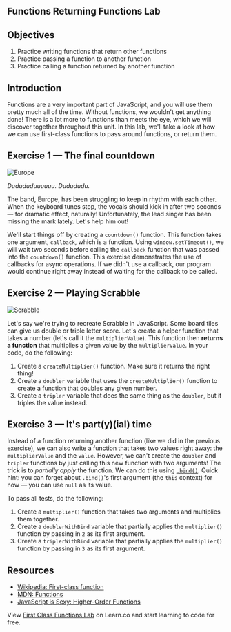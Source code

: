 Functions Returning Functions Lab
---

## Objectives

1. Practice writing functions that return other functions
2. Practice passing a function to another function
3. Practice calling a function returned by another function

## Introduction
Functions are a very important part of JavaScript, and you will use them pretty much all of the time. Without functions,
we wouldn't get anything done! There is a lot more to functions than meets the eye, which we will discover together
throughout this unit. In this lab, we'll take a look at how we can use first-class functions to pass around functions,
or return them.

## Exercise 1 — The final countdown
![Europe](http://www.ifsociety.com/img_upload/artists/1050a.jpg)

*Dudududuuuuuu. Dudududu.*

The band, Europe, has been struggling to keep in rhythm with each other. When the keyboard tunes stop, the vocals should
kick in after two seconds — for dramatic effect, naturally! Unfortunately, the lead singer has been missing the mark
lately. Let's help him out!

We'll start things off by creating a `countdown()` function. This function takes one argument, `callback`, which is a
function. Using `window.setTimeout()`, we will wait two seconds before calling the `callback` function that was
passed into the `countdown()` function. This exercise demonstrates the use of callbacks for async operations. If we
didn't use a callback, our program would continue right away instead of waiting for the callback to be called.


## Exercise 2 — Playing Scrabble
![Scrabble](http://www.bolsboardgames.com/scrabble.jpg)

Let's say we're trying to recreate Scrabble in JavaScript. Some board tiles can give us double or triple letter score.
Let's create a helper function that takes a number (let's call it the `multiplierValue`). This function then **returns a
function** that multiplies a given value by the `multiplierValue`. In your code, do the following:

1. Create a `createMultiplier()` function. Make sure it returns the right thing!
2. Create a `doubler` variable that uses the `createMultiplier()` function to create a function that doubles any given number.
2. Create a `tripler` variable that does the same thing as the `doubler`, but it triples the value instead.

## Exercise 3 — It's part(y)(ial) time
Instead of a function returning another function (like we did in the previous exercise), we can also write a function
that takes two values right away: the `multiplierValue` and the `value`. However, we can't create the `doubler` and
`tripler` functions by just calling this new function with two arguments! The trick is to _partially apply_ the function.
We can do this using [`.bind()`](https://developer.mozilla.org/en/docs/Web/JavaScript/Reference/Global_objects/Function/bind).
Quick hint: you can forget about `.bind()`'s first argument (the `this` context) for now — you can use `null` as its value.

To pass all tests, do the following:

1. Create a `multiplier()` function that takes two arguments and multiplies them together.
2. Create a `doublerWithBind` variable that partially applies the `multiplier()` function by passing in `2` as its first
argument.
3. Create a `triplerWithBind` variable that partially applies the `multiplier()` function by passing in `3` as its first
argument.

## Resources

- [Wikipedia: First-class function](https://en.wikipedia.org/wiki/First-class_function)
- [MDN: Functions](https://developer.mozilla.org/en-US/docs/Web/JavaScript/Reference/Functions)
- [JavaScript is Sexy: Higher-Order Functions](http://javascriptissexy.com/tag/higher-order-functions/)

<p class='util--hide'>View <a href='https://learn.co/lessons/javascript-first-class-functions-lab'>First Class Functions Lab</a> on Learn.co and start learning to code for free.</p>

